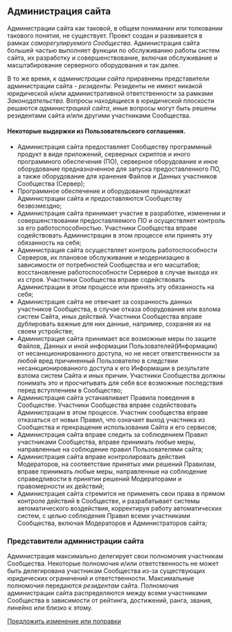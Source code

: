 
## Администрация сайта
Администрации сайта как таковой, в общем понимании или толковании такового понятия, не существует. Проект создан и развивается в рамках _саморегулируемого Сообщества_. Администрация сайта большей частью выполняет функции по обслуживанию работы систем сайта, их разработку и совершенствование, включая обслуживание и масштабирование серверного оборудования и так далее.

В то же время, к _администрации сайта_ приравнены представители администрации сайта - _резиденты_. Резиденты не имеют никакой юридической и/или административной ответственности за рамками _Законодательства_. Вопросы находящиеся в юридической плоскости решаются _администрацией сайта_, иные вопросы могут быть решены резидентами сайта и/или другими участниками Сообщества.

#### Некоторые выдержки из Пользовательского соглашения.
- Администрация сайта предоставляет Сообществу программный продукт в виде приложений, серверных скриптов и иного программного обеспечения (ПО), серверное оборудование и иное оборудование предназначенное для запуска предоставленного ПО, а также оборудование для хранения Файлов и Данных участников Сообщества (Сервер); 
- Программное обеспечение и оборудование принадлежат Администрации сайта и предоставляются Сообществу безвозмездно;
- Администрация сайта принимает участие в разработке, изменении и совершенствовании предоставляемого ПО и осуществляет контроль за его работоспособностью. Участники Сообщества вправе содействовать Администрации в этом процессе или принять эту обязанность на себя;
- Администрация сайта осуществляет контроль работоспособности Серверов, их плановое обслуживание и модернизацию в зависимости от потребностей Сообщества и его масштабов; восстановление работоспособности Серверов в случае выхода их из строя. Участники Сообщества вправе содействовать Администрации в этом процессе или принять эту обязанность на себя; 
- Администрация сайта не отвечает за сохранность данных участников Сообщества, в случае отказа оборудования или взлома систем Сайта, иных действий. Участники Сообщества вправе дублировать важные для них данные, например, сохраняя их на своем устройстве;
- Администрация сайта принимает все возможные меры по защите Файлов, Данных и иной информации Пользователей(Информации) от несанкционированного доступа, но не несет ответственности за любой вред причиненный Пользователю в следствии несанкционированного доступа к его Информации в результате взлома систем Сайта и иных причин. Участники Сообщества должны понимать это и просчитывать для себя все возможные последствия перед вступлением в Сообщество;
- Администрация сайта устанавливает Правила поведения в Сообществе. Участники Сообщества вправе содействовать Администрации в этом процессе. Участник сообщества вправе отказаться от новых Правил, что означает выход участника из Сообщества и прекращение использования Сайта и его сервисов;  
- Администрация сайта вправе следить за соблюдением Правил участниками Сообщества, вправе принимать любые меры, направленные на соблюдение правил Пользователями сайта;
- Администрация сайта вправе контролировать действия Модераторов, на соответствие принятых ими решений Правилам, вправе принимать любые меры, направленные на соблюдение справедливости в принятии решений Модераторами и правомерности их действий; 
- Администрация сайта стремится не применять свои права в прямом контроле действий в Сообществе, и разрабатывает системы автоматического воздействия, корректируя работу автоматических систем, с целью соблюдения Правил всеми участниками Сообщества, включая Модераторов и Администраторов сайта;

### Представители администрации сайта
Администрация максимально делегирует свои полномочия участникам Сообщества. Некоторые полномочия и/или ответственность не может быть делегирована участникам Сообщества из-за существующих юридических ограничений и ответственности. Максимальные полномочия передаются _резидентам_ сайта. Полномочия администрации сайта распределяются между всеми участниками Сообщества в зависимости от рейтинга, достижений, ранга, звания, линейно или близко к этому.

[Предложить изменение или поправки](https://github.com/tebaly/freedomsex/issues/new)
